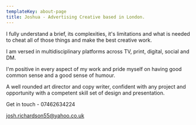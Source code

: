 ```yaml
---
templateKey: about-page
title: Joshua - Advertising Creative based in London.
---
```

I fully understand a brief, its complexities, it's limitations and what is needed to cheat all of those things and make the best creative work.

I am versed in multidisciplinary platforms across TV, print, digital, social and DM.

I'm positive in every aspect of my work and pride myself on having good common sense and a good sense of humour. 

A well rounded art director and copy writer, confident with any project and opportunity with a competent skill set of design and presentation.



Get in touch - 07462634224 

josh.richardson55@yahoo.co.uk
